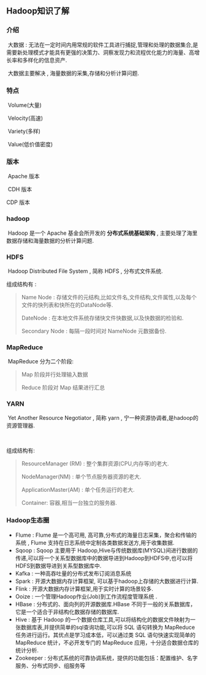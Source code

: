 ## 							Hadoop知识了解



### 介绍

​     大数据 :  无法在一定时间内用常规的软件工具进行捕捉,管理和处理的数据集合,是需要新处理模式才能具有更强的决策力、洞察发现力和流程优化能力的海量、高增长率和多样化的信息资产.

​	  大数据主要解决 , 海量数据的采集,存储和分析计算问题.



### 特点

​    Volume(大量) 

​    Velocity(高速)

​    Variety(多样)

​    Value(低价值密度)



### 版本

​    Apache 版本

​    CDH 版本

   CDP 版本



### hadoop

​    	Hadoop 是一个 Apache 基金会所开发的 **分布式系统基础架构** , 主要处理了海里数据存储和海量数据的分析计算问题.



### HDFS

​        Hadoop Distributed File System , 简称 HDFS ,  分布式文件系统.



  组成结构有 : 

> Name Node   : 存储文件的元结构,比如文件名,文件结构,文件属性,以及每个文件的快列表和快所在的DataNode等.
>
> DateNode :   在本地文件系统存储快文件快数据,以及快数据的检验和.
>
> Secondary Node :  每隔一段时间对 NameNode 元数据备份.





### MapReduce 

​	MapReduce 分为二个阶段: 

> Map 阶段并行处理输入数据
>
> Reduce 阶段对 Map 结果进行汇总





### YARN

​     Yet  Another Resource Negotiator  , 简称 yarn ,  宁一种资源协调者,是hadoop的资源管理器.

​    

组成结构有:

> ResourceManager (RM) :  整个集群资源(CPU,内存等)的老大.
>
> NodeManager(NM) : 单个节点服务器资源的老大.
>
> ApplicationMaster(AM) : 单个任务运行的老大.
>
> Container: 容器,相当一台独立的服务器.



###  Hadoop生态圈



- Flume  :  Flume 是一个高可用, 高可靠,分布式的海量日志采集，聚合和传输的系统 , Flume 支持在日志系统中定制各类数据发送方,用于收集数据.
- Sqoop :  Sqoop 主要用于 Hadoop,Hive与传统数据库(MYSQL)间进行数据的传递,可以将一个关系型数据库中的数据导进到Hadoop到HDFS中,也可以将HDFS到数据导进到关系型数据库中.
- Kafka :  一种高吞吐量的分布式发布订阅消息系统
- Spark : 开源大数据内存计算框架, 可以基于hadoop上存储的大数据进行计算.
- Flink : 开源大数据内存计算框架,用于实时计算的场景较多.
-  Ooize : 一个管理Hadoop作业(Job)到工作流程度管理系统 .
-  HBase : 分布式的、面向列的开源数据库.HBase 不同于一般的关系数据库，它是一个适合于非结构化数据存储的数据库.
-  Hive : 基于 Hadoop 的一个数据仓库工具,可以将结构化的数据文件映射为一张数据库表,并提供简单的sql查询功能,可以将 SQL 语句转换为 MapReduce 任务进行运行。其优点是学习成本低，可以通过类 SQL 语句快速实现简单的 MapReduce 统计，不必开发专门的 MapReduce 应用，十分适合数据仓库的统计分析.
-  Zookeeper : 分布式系统的可靠协调系统，提供的功能包括：配置维护、名字服务、分布式同步、组服务等